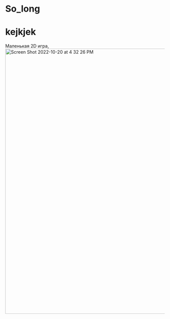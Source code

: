 # So_long
<h1> kejkjek </h1>
Маленькая 2D игра,
<img width="838" alt="Screen Shot 2022-10-20 at 4 32 26 PM" src="https://user-images.githubusercontent.com/104134879/196965555-739f0d98-2995-4baa-b8c0-0efc0a4d07ce.png">

